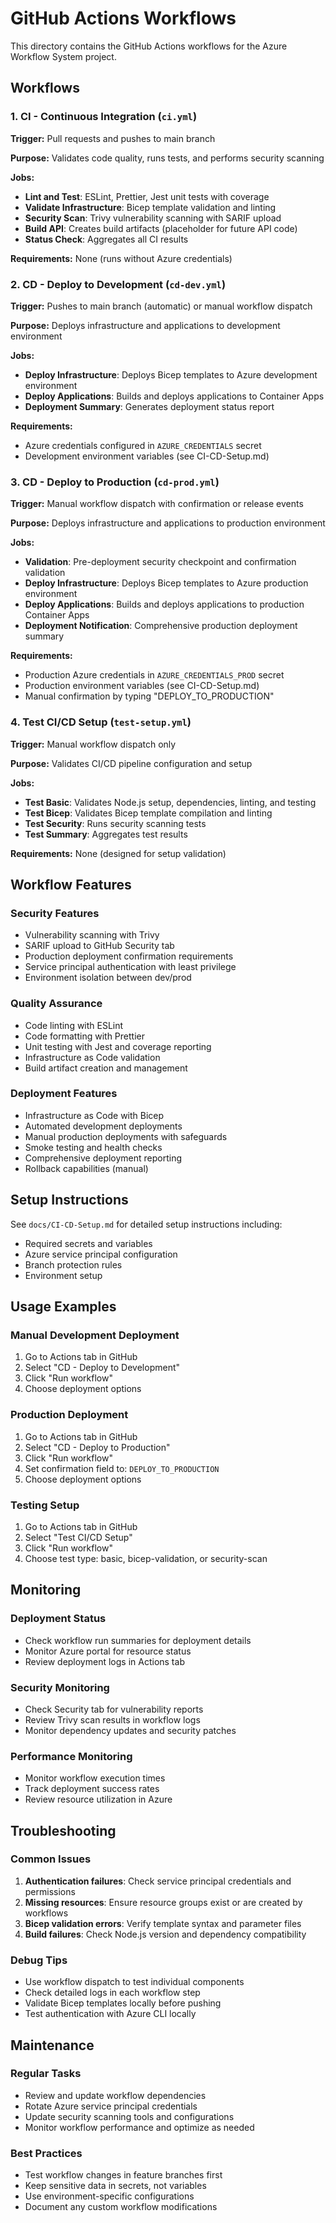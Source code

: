 # GitHub Actions Workflows

This directory contains the GitHub Actions workflows for the Azure Workflow System project.

## Workflows

### 1. CI - Continuous Integration (`ci.yml`)

**Trigger:** Pull requests and pushes to main branch

**Purpose:** Validates code quality, runs tests, and performs security scanning

**Jobs:**

- **Lint and Test**: ESLint, Prettier, Jest unit tests with coverage
- **Validate Infrastructure**: Bicep template validation and linting
- **Security Scan**: Trivy vulnerability scanning with SARIF upload
- **Build API**: Creates build artifacts (placeholder for future API code)
- **Status Check**: Aggregates all CI results

**Requirements:** None (runs without Azure credentials)

### 2. CD - Deploy to Development (`cd-dev.yml`)

**Trigger:** Pushes to main branch (automatic) or manual workflow dispatch

**Purpose:** Deploys infrastructure and applications to development environment

**Jobs:**

- **Deploy Infrastructure**: Deploys Bicep templates to Azure development environment
- **Deploy Applications**: Builds and deploys applications to Container Apps
- **Deployment Summary**: Generates deployment status report

**Requirements:**

- Azure credentials configured in `AZURE_CREDENTIALS` secret
- Development environment variables (see CI-CD-Setup.md)

### 3. CD - Deploy to Production (`cd-prod.yml`)

**Trigger:** Manual workflow dispatch with confirmation or release events

**Purpose:** Deploys infrastructure and applications to production environment

**Jobs:**

- **Validation**: Pre-deployment security checkpoint and confirmation validation
- **Deploy Infrastructure**: Deploys Bicep templates to Azure production environment
- **Deploy Applications**: Builds and deploys applications to production Container Apps
- **Deployment Notification**: Comprehensive production deployment summary

**Requirements:**

- Production Azure credentials in `AZURE_CREDENTIALS_PROD` secret
- Production environment variables (see CI-CD-Setup.md)
- Manual confirmation by typing "DEPLOY_TO_PRODUCTION"

### 4. Test CI/CD Setup (`test-setup.yml`)

**Trigger:** Manual workflow dispatch only

**Purpose:** Validates CI/CD pipeline configuration and setup

**Jobs:**

- **Test Basic**: Validates Node.js setup, dependencies, linting, and testing
- **Test Bicep**: Validates Bicep template compilation and linting
- **Test Security**: Runs security scanning tests
- **Test Summary**: Aggregates test results

**Requirements:** None (designed for setup validation)

## Workflow Features

### Security Features

- Vulnerability scanning with Trivy
- SARIF upload to GitHub Security tab
- Production deployment confirmation requirements
- Service principal authentication with least privilege
- Environment isolation between dev/prod

### Quality Assurance

- Code linting with ESLint
- Code formatting with Prettier
- Unit testing with Jest and coverage reporting
- Infrastructure as Code validation
- Build artifact creation and management

### Deployment Features

- Infrastructure as Code with Bicep
- Automated development deployments
- Manual production deployments with safeguards
- Smoke testing and health checks
- Comprehensive deployment reporting
- Rollback capabilities (manual)

## Setup Instructions

See `docs/CI-CD-Setup.md` for detailed setup instructions including:

- Required secrets and variables
- Azure service principal configuration
- Branch protection rules
- Environment setup

## Usage Examples

### Manual Development Deployment

1. Go to Actions tab in GitHub
2. Select "CD - Deploy to Development"
3. Click "Run workflow"
4. Choose deployment options

### Production Deployment

1. Go to Actions tab in GitHub
2. Select "CD - Deploy to Production"
3. Click "Run workflow"
4. Set confirmation field to: `DEPLOY_TO_PRODUCTION`
5. Choose deployment options

### Testing Setup

1. Go to Actions tab in GitHub
2. Select "Test CI/CD Setup"
3. Click "Run workflow"
4. Choose test type: basic, bicep-validation, or security-scan

## Monitoring

### Deployment Status

- Check workflow run summaries for deployment details
- Monitor Azure portal for resource status
- Review deployment logs in Actions tab

### Security Monitoring

- Check Security tab for vulnerability reports
- Review Trivy scan results in workflow logs
- Monitor dependency updates and security patches

### Performance Monitoring

- Monitor workflow execution times
- Track deployment success rates
- Review resource utilization in Azure

## Troubleshooting

### Common Issues

1. **Authentication failures**: Check service principal credentials and permissions
2. **Missing resources**: Ensure resource groups exist or are created by workflows
3. **Bicep validation errors**: Verify template syntax and parameter files
4. **Build failures**: Check Node.js version and dependency compatibility

### Debug Tips

- Use workflow dispatch to test individual components
- Check detailed logs in each workflow step
- Validate Bicep templates locally before pushing
- Test authentication with Azure CLI locally

## Maintenance

### Regular Tasks

- Review and update workflow dependencies
- Rotate Azure service principal credentials
- Update security scanning tools and configurations
- Monitor workflow performance and optimize as needed

### Best Practices

- Test workflow changes in feature branches first
- Keep sensitive data in secrets, not variables
- Use environment-specific configurations
- Document any custom workflow modifications
